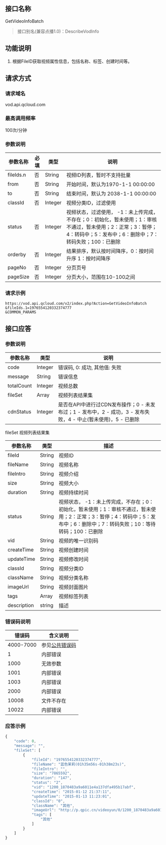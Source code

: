 ## 接口名称
GetVideoInfoBatch

> 接口别名(兼容点播1.0)：DescribeVodInfo

## 功能说明
1. 根据FileID获取视频属性信息，包括名称、标签、创建时间等。

## 请求方式

### 请求域名
vod.api.qcloud.com

### 最高调用频率
100次/分钟

### 参数说明
| 参数名称 | 必填 | 类型 | 说明 |
|---------|---------|---------|---------|
| fileIds.n | 否 | String | 视频ID列表，暂时不支持批量 |
| from | 否 | String | 开始时间，默认为1970-1-1 00:00:00 |
| to | 否 | String | 结束时间，默认为 2038-1-1 00:00:00 |
| classId | 否 | Integer | 视频分类ID，过滤使用 |
| status | 否 | Integer | 视频状态，过滤使用， -1：未上传完成，不存在；0：初始化，暂未使用；1：审核不通过，暂未使用；2：正常；3：暂停；4：转码中；5：发布中；6：删除中；7：转码失败；100：已删除 |
| orderby | 否 | Integer | 结果排序，默认按时间降序，0：按时间升序 1：按时间降序 |
| pageNo | 否 | Integer | 分页页号 |
| pageSize | 否 | Integer | 分页大小，范围在10-100之间 |

### 请求示例
```
https://vod.api.qcloud.com/v2/index.php?Action=GetVideoInfoBatch
&fileIds.1=1976554120332374777
&COMMON_PARAMS
```
## 接口应答

### 参数说明
| 参数名称 | 类型 | 说明 |
|---------|---------|---------|
| code | Integer | 错误码, 0: 成功, 其他值: 失败 |
| message | String | 错误信息 |
| totalCount | Integer | 视频总数 |
| fileSet | Array | 视频列表结果集 |
| cdnStatus | Integer | 是否在API中进行过CDN发布操作；0 - 未发布过；1 - 发布中，2 - 成功，3 - 发布失败，4 - 中止(暂未使用)，5 - 已删除 |

fileSet 视频列表结果集

| **参数名称** | **类型** | **描述** |
|---------|---------|---------|
| fileId | String | 视频ID |
| fileName | String | 视频名称 |
| fileIntro | String | 视频介绍 |
| size | String | 视频大小 |
| duration | String | 视频持续时间 |
| status | String | 视频状态， -1：未上传完成，不存在；0：初始化，暂未使用；1：审核不通过，暂未使用；2：正常；3：暂停；4：转码中；5：发布中；6：删除中；7：转码失败；10：等待转码；100：已删除 |
| vid | String | 视频的唯一识别码 |
| createTime | String | 视频创建时间 |
| updateTime | String | 视频修改时间 |
| classId | String | 视频分类ID |
| className | String | 视频分类名称 |
| imageUrl | String | 视频封面图片 |
| tags | Array | 视频标签列表 |
| description | string | 描述 |

### 错误码说明
| 错误码 | 含义说明|
|---------|---------|
| 4000-7000 | 参见[公共错误码](/document/product/266/7783)  |
| 1 | 内部错误  |
| 1000 | 无效参数  |
| 1001 | 内部错误  |
| 1003 | 内部错误  |
| 2000 | 内部错误  |
| 10008 | 文件不存在  |
| 10022 | 内部错误 |

### 应答示例
```javascript
{
    "code": 0,
    "message": "",
    "fileSet": [
        {
            "fileId": "1976554120332374777",
            "fileName": "蓝色茉莉(01h35m56s-01h38m23s)",
            "fileIntro": "",
            "size": "7865592",
            "duration": "147",
            "status": "2",
            "vid": "1200_1870483a9a6011e4a137dfa495b17abf",
            "createTime": "2015-01-12 21:37:11",
            "updateTime": "2015-01-13 11:23:01",
            "classId": "0",
            "className": "其他",
            "imageUrl": "http://p.qpic.cn/videoyun/0/1200_1870483a9a6011e4a137dfa495b17abf_1/640",
            "tags": [
                "其他"
            ]
        }
    ]
}
```
